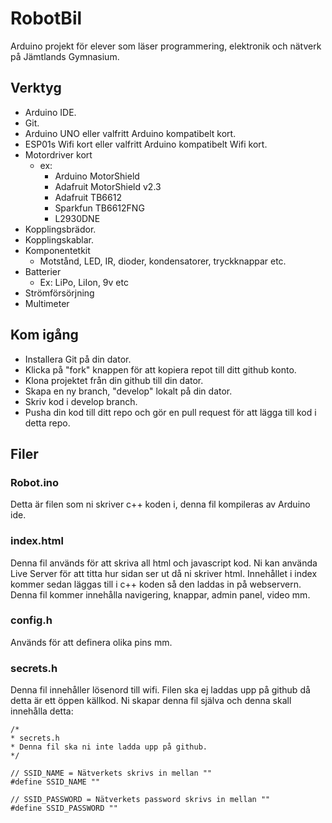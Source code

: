 # RobotBil
Arduino projekt för elever som läser programmering, elektronik och nätverk på Jämtlands Gymnasium.



## Verktyg
- Arduino IDE.
- Git.
- Arduino UNO eller valfritt Arduino kompatibelt kort.
- ESP01s Wifi kort eller valfritt Arduino kompatibelt Wifi kort.
- Motordriver kort
    - ex: 
        - Arduino MotorShield
        - Adafruit MotorShield v2.3
        - Adafruit TB6612
        - Sparkfun TB6612FNG
        - L2930DNE
- Kopplingsbrädor.
- Kopplingskablar.
- Komponentetkit
    - Motstånd, LED, IR, dioder, kondensatorer, tryckknappar etc.
- Batterier
    - Ex: LiPo, LiIon, 9v etc
- Strömförsörjning
- Multimeter

## Kom igång
- Installera Git på din dator.
- Klicka på "fork" knappen för att kopiera repot till ditt github konto.
- Klona projektet från din github till din dator.
- Skapa en ny branch, "develop" lokalt på din dator.
- Skriv kod i develop branch.
- Pusha din kod till ditt repo och gör en pull request för att lägga till kod i detta repo.

## Filer

### Robot.ino

Detta är filen som ni skriver c++ koden i, denna fil kompileras av Arduino ide.

### index.html
Denna fil används för att skriva all html och javascript kod. Ni kan använda Live Server för att titta hur sidan ser ut då ni skriver html. Innehållet i index kommer sedan läggas till i c++ koden så den laddas in på webservern. Denna fil kommer innehålla navigering, knappar, admin panel, video mm.

### config.h 

Används för att definera olika pins mm.

### secrets.h

Denna fil innehåller lösenord till wifi. Filen ska ej laddas upp på github då detta är ett öppen källkod.
Ni skapar denna fil själva och denna skall innehålla detta:

    /*
    * secrets.h
    * Denna fil ska ni inte ladda upp på github.
    */

    // SSID_NAME = Nätverkets skrivs in mellan ""
    #define SSID_NAME ""

    // SSID_PASSWORD = Nätverkets password skrivs in mellan ""
    #define SSID_PASSWORD ""